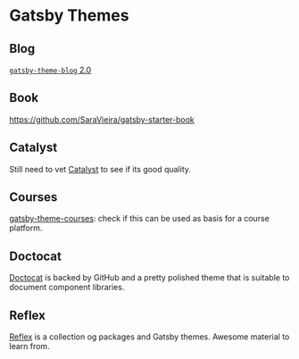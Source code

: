# Gatsby Themes

## Blog

[`gatsby-theme-blog` 2.0](https://www.gatsbyjs.org/blog/2020-07-08-blog-2.0/)

## Book

https://github.com/SaraVieira/gatsby-starter-book

## Catalyst

Still need to vet [Catalyst](https://www.gatsbycatalyst.com/) to see if its good
quality.

## Courses

[gatsby-theme-courses](https://github.com/hangindev/gatsby-theme-courses): check
if this can be used as basis for a course platform.

## Doctocat

[Doctocat](https://github.com/primer/doctocat) is backed by GitHub and a pretty
polished theme that is suitable to document component libraries.

## Reflex

[Reflex](https://reflexjs.org/) is a collection og packages and Gatsby themes.
Awesome material to learn from.
